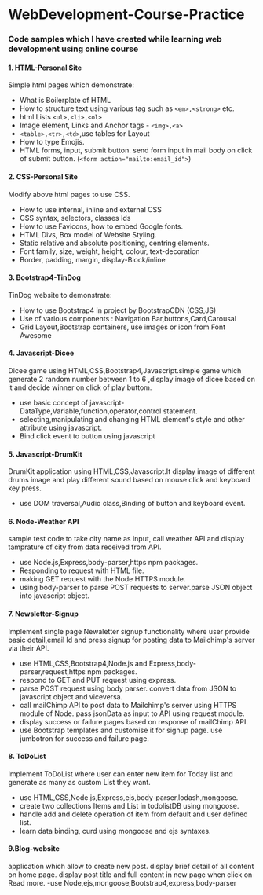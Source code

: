 # WebDevelopment-Course-Practice
### Code samples which I have created while learning web development using online course

#### 1. HTML-Personal Site 
Simple html pages which demonstrate:
- What is Boilerplate of HTML
- How to structure text using various tag such as `<em>,<strong>` etc.
- html Lists `<ul>,<li>,<ol>` </b>
- Image element, Links and Anchor tags - `<img>,<a>`
- `<table>,<tr>,<td>`,use tables for Layout
- How to type Emojis.
- HTML forms, input, submit button. send form input in mail body on click of submit button.
   (`<form action="mailto:email_id">`)

#### 2. CSS-Personal Site
Modify above html pages to use CSS.
- How to use internal, inline and external CSS
- CSS syntax, selectors, classes Ids
-	How to use Favicons, how to embed Google fonts.
- HTML Divs, Box model of Website Styling.
- Static relative and absolute positioning, centring elements.
- Font family, size, weight, height, colour, text-decoration
- Border, padding, margin, display-Block/inline

#### 3. Bootstrap4-TinDog
TinDog website to demonstrate:
- How to use Bootstrap4 in project by BootstrapCDN (CSS,JS)
- Use of various components : Navigation Bar,buttons,Card,Carousal
- Grid Layout,Bootstrap containers, use images or icon from Font Awesome

#### 4. Javascript-Dicee
Dicee game using HTML,CSS,Bootstrap4,Javascript.simple game which generate 2 random number between 1 to 6
,display image of dicee based on it and decide winner on click of play buttom.
- use basic concept of javascript-DataType,Variable,function,operator,control statement.
- selecting,manipulating and changing HTML element's style and other attribute using javascript. 
- Bind click event to button using javascript

#### 5. Javascript-DrumKit
DrumKit application using HTML,CSS,Javascript.It display image of different drums image 
and play different sound based on mouse click and keyboard key press.
- use DOM traversal,Audio class,Binding of button and keyboard event.

#### 6. Node-Weather API
sample test code to take city name as input, call weather API and display tamprature of city from data received from API.
- use Node.js,Express,body-parser,https npm packages.
- Responding to request with HTML file.
- making GET request with the Node HTTPS module.
- using body-parser to parse POST requests to server.parse JSON object into javascript object.

#### 7. Newsletter-Signup
Implement single page Newaletter signup functionality where user provide basic detail,email Id and press signup for posting data to Mailchimp's server via their API.
- use HTML,CSS,Bootstrap4,Node.js and Express,body-parser,request,https npm packages.
- respond to GET and PUT request using express.
- parse POST request using body parser. convert data from JSON to javascript object and viceversa.
- call mailChimp API to post data to Mailchimp's server using HTTPS module of Node. pass jsonData as input to API using request module.
- display success or failure pages based on response of mailChimp API.
- use Bootstrap templates and customise it for signup page. use jumbotron for success and failure page.

#### 8. ToDoList
Implement ToDoList where user can enter new item for Today list and generate as many as custom List they want.
- use HTML,CSS,Node.js,Express,ejs,body-parser,lodash,mongoose.
- create two collections Items and List in todolistDB using mongoose.
- handle add and delete operation of item from default and user defined list.
- learn data binding, curd using mongoose and ejs syntaxes. 

#### 9.Blog-website
application which allow to create new post. display brief detail of all content on home page.
display post title and full content in new page when click on Read more.
-use Node,ejs,mongoose,Bootstrap4,express,body-parser
